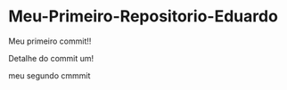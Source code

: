 # Meu-Primeiro-Repositorio-Eduardo
Meu primeiro commit!!



Detalhe do commit um!

meu segundo cmmmit
